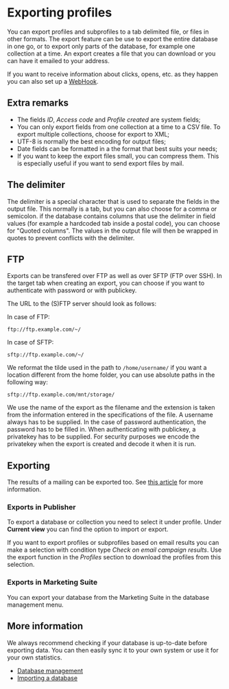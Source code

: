 # Exporting profiles

You can export profiles and subprofiles to a tab delimited file, or files in
other formats. The export feature can be use to export the entire database
in one go, or to export only parts of the database, for example one collection
at a time. An export creates a file that you can download or you can have it
emailed to your address.

If you want to receive information about clicks, opens, etc. as they happen
you can also set up a [WebHook](./webhooks).

## Extra remarks

* The fields *ID*, *Access code* and *Profile created* are system fields;
* You can only export fields from one collection at a time to a CSV file. To export multiple collections, choose for export to XML;
* UTF-8 is normally the best encoding for output files;
* Date fields can be formatted in a the format that best suits your needs;
* If you want to keep the export files small, you can compress them. This is especially useful if you want to send export files by mail.

## The delimiter

The delimiter is a special character that is used to separate the fields in
the output file. This normally is a tab, but you can also choose for a comma
or semicolon. if the database contains columns that use the delimiter in field
values (for example a hardcoded tab inside a postal code), you can choose for
"Quoted columns". The values in the output file will then be wrapped in quotes
to prevent conflicts with the delimiter.

## FTP

Exports can be transfered over FTP as well as over SFTP (FTP over SSH). In the
target tab when creating an export, you can choose if you want to authenticate
with password or with publickey.

The URL to the (S)FTP server should look as follows:

In case of FTP:
```text
ftp://ftp.example.com/~/
```

In case of SFTP:
```text
sftp://ftp.example.com/~/
```

We reformat the tilde used in the path to `/home/username/` if you want a
location different from the home folder, you can use absolute paths in the
following way:
```text
sftp://ftp.example.com/mnt/storage/
```

We use the name of the export as the filename and the extension is taken from
the information entered in the specifications of the file. A username always
has to be supplied. In the case of password authentication, the password has to
be filled in. When authenticating with publickey, a privatekey has to be
supplied. For security purposes we encode the privatekey when the export is
created and decode it when it is run.

## Exporting

The results of a mailing can be exported too. See [this article](./statistics-export)
for more information.

### Exports in Publisher

To export a database or collection you need to select it under profile.
Under **Current view** you can find the option to import or export.

If you want to export profiles or subprofiles based on email results you
can make a selection with condition type *Check on email campaign results*.
Use the export function in the *Profiles* section to download the profiles
from this selection.

### Exports in Marketing Suite

You can export your database from the Marketing Suite in the database
management menu.

## More information

We always recommend checking if your database is up-to-date before exporting
data. You can then easily sync it to your own system or use it for your
own statistics.

* [Database management](./database-introduction)
* [Importing a database](./database-import)
